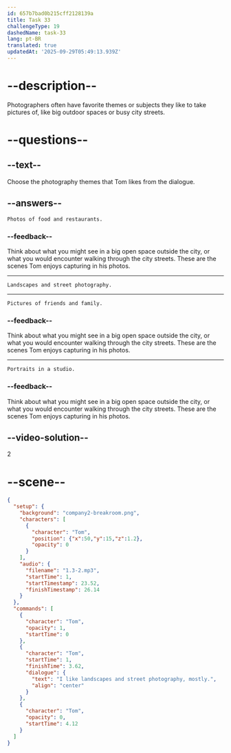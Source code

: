```yaml
---
id: 657b7bad0b215cff2128139a
title: Task 33
challengeType: 19
dashedName: task-33
lang: pt-BR
translated: true
updatedAt: '2025-09-29T05:49:13.939Z'
---
```


<!-- Tom: I like landscapes and street photography, mostly. -->


# --description--

Photographers often have favorite themes or subjects they like to take pictures of, like big outdoor spaces or busy city streets.

# --questions--

## --text--

Choose the photography themes that Tom likes from the dialogue.

## --answers--

`Photos of food and restaurants.`

### --feedback--

Think about what you might see in a big open space outside the city, or what you would encounter walking through the city streets. These are the scenes Tom enjoys capturing in his photos.

---

`Landscapes and street photography.`

---

`Pictures of friends and family.`

### --feedback--

Think about what you might see in a big open space outside the city, or what you would encounter walking through the city streets. These are the scenes Tom enjoys capturing in his photos.

---

`Portraits in a studio.`

### --feedback--

Think about what you might see in a big open space outside the city, or what you would encounter walking through the city streets. These are the scenes Tom enjoys capturing in his photos.

## --video-solution--

2

# --scene--

```json
{
  "setup": {
    "background": "company2-breakroom.png",
    "characters": [
      {
        "character": "Tom",
        "position": {"x":50,"y":15,"z":1.2},
        "opacity": 0
      }
    ],
    "audio": {
      "filename": "1.3-2.mp3",
      "startTime": 1,
      "startTimestamp": 23.52,
      "finishTimestamp": 26.14
    }
  },
  "commands": [
    {
      "character": "Tom",
      "opacity": 1,
      "startTime": 0
    },
    {
      "character": "Tom",
      "startTime": 1,
      "finishTime": 3.62,
      "dialogue": {
        "text": "I like landscapes and street photography, mostly.",
        "align": "center"
      }
    },
    {
      "character": "Tom",
      "opacity": 0,
      "startTime": 4.12
    }
  ]
}
```
